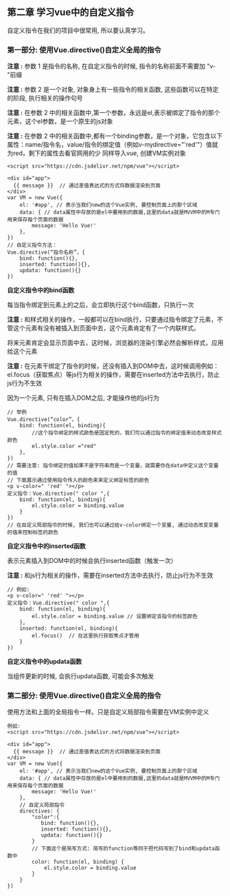 ## 第二章 学习vue中的自定义指令
自定义指令在我们的项目中很常用, 所以要认真学习。
### 第一部分: 使用Vue.directive()自定义全局的指令
**注意 :** 参数 1 是指令的名称, 在自定义指令的时候, 指令的名称前面不需要加 "v-"前缀

**注意 :** 参数 2 是一个对象, 对象身上有一些指令的相关函数, 这些函数可以在特定的阶段,
执行相关的操作句号

**注意 :** 在参数 2 中的相关函数中,第一个参数，永远是el,表示被绑定了指令的那个元素，这个el参数，是一个原生的js对象

**注意 :** 在参数 2 中的相关函数中,都有一个binding参数，是一个对象，它包含以下属性：name/指令名，value/指令的绑定值（例如v-mydirective="'red'"）值就为red，剩下的属性去看官网用的少
同样导入vue, 创建VM实例对象

```
<script src="https://cdn.jsdelivr.net/npm/vue"></script>

<div id="app">
  {{ message }}  // 通过差值表达式的方式将数据渲染到页面
</div>
var VM = new Vue({
    el: '#app', // 表示当我们new的这个Vue实例, 要控制页面上的那个区域
    data: { // data属性中存放的是el中要用到的数据,这里的data就是MVVM中的M专门用来保存每个页面的数据
        message: 'Hello Vue!'
    },
})
// 自定义指令方法：
Vue.directive(“指令名称”，{ 
    bind: function(){}, 
    inserted: function(){}, 
    updata: function(){} 
})
```
**自定义指令中的bind函数** 

每当指令绑定到元素上的之后，会立即执行这个bind函数，只执行一次

**注意 :** 和样式相关的操作，一般都可以在bind执行，只要通过指令绑定了元素，不管这个元素有没有被插入到页面中去，这个元素肯定有了一个内联样式。

将来元素肯定会显示页面中去，这时候，浏览器的渲染引擎必然会解析样式，应用给这个元素

**注意 :** 在元素干绑定了指令的时候，还没有插入到DOM中去，这时候调用例如：el.focus（获取焦点）等js行为相关的操作，需要在inserted方法中去执行，防止js行为不生效

因为一个元素, 只有在插入DOM之后, 才能操作他的js行为

```
// 举例
Vue.directive(“color”，{ 
    bind: function(el, binding){
        //这个指令绑定的样式颜色是固定死的，我们可以通过指令的绑定值来动态改变样式颜色
        el.style.color ="red" 
    }, 
})
// 需要注意: 指令绑定的值如果不是字符串而是一个变量，就需要你在data中定义这个变量的值
// 下面展示通过使用指令传入的颜色来来定义绑定标签的颜色
<p v-color=" 'red' "></p> 
定义指令：Vue.directive(" color ",{ 
    bind: function(el, binding){ 
        el.style.color = binding.value 
    } 
})
// 在自定义局部指令的时候, 我们也可以通过给v-color绑定一个变量, 通过动态改变变量的值来控制标签的颜色 
```
**自定义指令中的inserted函数** 

表示元素插入到DOM中的时候会执行inserted函数（触发一次）

**注意 :** 和js行为相关的操作，需要在inserted方法中去执行，防止js行为不生效


```
// 例如: 
<p v-color=" 'red' "></p> 
定义指令：Vue.directive(" color ",{ 
    bind: function(el, binding){ 
        el.style.color = binding.value // 设置绑定该指令的标签颜色
    },
    inserted: function(el, binding){ 
        el.focus()  // 在这里执行获取焦点才管用
    } 
})
```
**自定义指令中的updata函数**

当组件更新的时候, 会执行updata函数, 可能会多次触发
### 第二部分: 使用Vue.directive()自定义全局的指令

使用方法和上面的全局指令一样。只是自定义局部指令需要在VM实例中定义

```
例如:
<script src="https://cdn.jsdelivr.net/npm/vue"></script>

<div id="app">
  {{ message }}  // 通过差值表达式的方式将数据渲染到页面
</div>
var VM = new Vue({
    el: '#app', // 表示当我们new的这个Vue实例, 要控制页面上的那个区域
    data: { // data属性中存放的是el中要用到的数据,这里的data就是MVVM中的M专门用来保存每个页面的数据
        message: 'Hello Vue!'
    },
    // 自定义局部指令
    directives: {
        "color":{
           bind: function(){}, 
           inserted: function(){}, 
           updata: function(){} 
        }
        // 下面这个是简写方式: 简写的function等同于把代码写到了bind和updata函数中
        color: function(el, binding) {
            el.style.color = binding.value
        }
    }
})

```